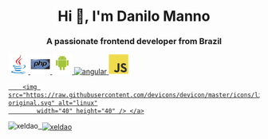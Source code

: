 <h1 align="center">Hi 👋, I'm Danilo Manno</h1>
<h3 align="center">A passionate frontend developer from Brazil</h3>

<p align="left">
    <a href="https://www.java.com" target="_blank" rel="noreferrer">
        <img src="https://raw.githubusercontent.com/devicons/devicon/master/icons/java/java-original.svg" alt="java"
            width="40" height="40" />
    </a>
    <a href="https://www.php.net" target="_blank" rel="noreferrer">
        <img src="https://raw.githubusercontent.com/devicons/devicon/master/icons/php/php-original.svg" alt="php"
            width="40" height="40" />
    </a>
    <a href="https://developer.android.com" target="_blank" rel="noreferrer">
        <img src="https://raw.githubusercontent.com/devicons/devicon/master/icons/android/android-original-wordmark.svg"
            alt="android" width="40" height="40" /> </a>
    <a href="https://angular.io" target="_blank" rel="noreferrer">
        <img src="https://angular.io/assets/images/logos/angular/angular.svg" alt="angular" width="40" height="40" />
    </a>
    <a href="https://developer.mozilla.org/en-US/docs/Web/JavaScript" target="_blank" rel="noreferrer">
        <img src="https://raw.githubusercontent.com/devicons/devicon/master/icons/javascript/javascript-original.svg"
            alt="javascript" width="40" height="40" /> </a>
    <a href="https://www.linux.org/" target="_blank" rel="noreferrer">


        <img src="https://raw.githubusercontent.com/devicons/devicon/master/icons/linux/linux-original.svg" alt="linux"
            width="40" height="40" /> </a>

    
</p>

<p>
    <img align="left"
        src="https://github-readme-stats.vercel.app/api/top-langs?username=xeldao&show_icons=true&locale=en&layout=compact"
        alt="xeldao" />
</p>

<p>&nbsp;
    <img align="center" src="https://github-readme-stats.vercel.app/api?username=xeldao&show_icons=true&locale=en"
        alt="xeldao" />
</p>
